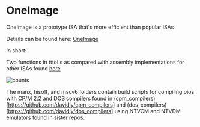 # OneImage

OneImage is a prototype ISA that's more efficient than popular ISAs

Details can be found here: [OneImage](https://medium.com/@davidly_33504/oneimage-towards-a-more-perfect-cpu-5ea8b418cd5e)

In short:

Two functions in tttoi.s as compared with assembly implementations for other ISAs found [here](https://github.com/davidly/ttt)

![counts](https://github.com/user-attachments/assets/df3ffa27-c77e-4134-b737-101e1eff5859)

The manx, hisoft, and mscv6 folders contain build scripts for compiling oios with CP/M 2.2 and DOS compilers found in (cpm_compilers)[https://github.com/davidly/cpm_compilers] and (dos_compilers)[https://github.com/davidly/dos_compilers] using NTVCM and NTVDM emulators found in sister repos.
